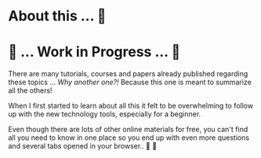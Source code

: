 # About this ... :dizzy: 

# :construction: ... Work in Progress ... :construction:

There are many tutorials, courses and papers already published regarding these topics ... _Why another one?!_ Because this one is meant to summarize all the others! 

When I first started to learn about all this it felt to be overwhelming to follow up with the new technology tools, especially for a beginner. 

Even though there are lots of other online materials for free, you can't find all you need to know in one place so you end up with even more questions and several tabs opened in your browser.. :bookmark_tabs: :hear_no_evil:

``` If you would like a smooth transition in learning deep learning concepts, you need to follow the materials in a sequential order.
